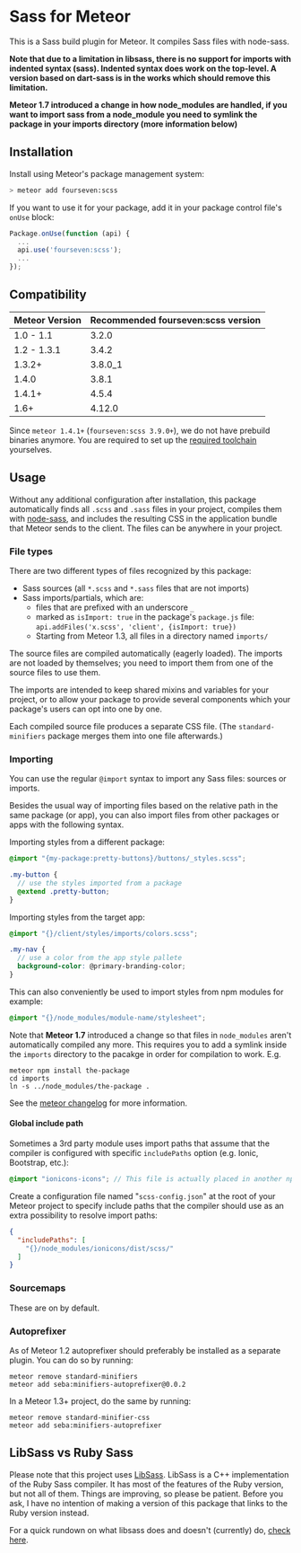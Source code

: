 # Sass for Meteor
This is a Sass build plugin for Meteor. It compiles Sass files with node-sass.

**Note that due to a limitation in libsass, there is no support for imports with indented syntax (sass). Indented syntax does work on the top-level. A version based on dart-sass is in the works which should remove this limitation.**

**Meteor 1.7 introduced a change in how node_modules are handled, if you want to import sass from a node_module you need to symlink the package in your imports directory (more information below)**

## Installation

Install using Meteor's package management system:

```bash
> meteor add fourseven:scss
```

If you want to use it for your package, add it in your package control file's
`onUse` block:

```javascript
Package.onUse(function (api) {
  ...
  api.use('fourseven:scss');
  ...
});
```

## Compatibility
<table>
<thead>
<tr><th>Meteor Version</th><th>Recommended fourseven:scss version</th></tr>
</thead>
<tbody>
<tr><td>1.0 - 1.1</td><td>3.2.0</td></tr>
<tr><td>1.2 - 1.3.1</td><td>3.4.2</td></tr>
<tr><td>1.3.2+</td><td>3.8.0_1</td></tr>
<tr><td>1.4.0</td><td>3.8.1</td></tr>
<tr><td>1.4.1+</td><td>4.5.4</td></tr>
<tr><td>1.6+</td><td>4.12.0</td></tr>
</tbody>
</table>

Since `meteor 1.4.1+` (`fourseven:scss 3.9.0+`), we do not have prebuild binaries anymore. You are required to set up the [required toolchain](https://github.com/nodejs/node-gyp) yourselves.

## Usage
Without any additional configuration after installation, this package automatically finds all `.scss` and `.sass` files in your project, compiles them with [node-sass](https://github.com/sass/node-sass), and includes the resulting CSS in the application bundle that Meteor sends to the client. The files can be anywhere in your project.

### File types

There are two different types of files recognized by this package:

- Sass sources (all `*.scss` and `*.sass` files that are not imports)
- Sass imports/partials, which are:
  * files that are prefixed with an underscore `_`
  * marked as `isImport: true` in the package's `package.js` file:
    `api.addFiles('x.scss', 'client', {isImport: true})`
  * Starting from Meteor 1.3, all files in a directory named `imports/`

The source files are compiled automatically (eagerly loaded). The imports are not loaded by
themselves; you need to import them from one of the source files to use them.

The imports are intended to keep shared mixins and variables for your project,
or to allow your package to provide several components which your package's
users can opt into one by one.

Each compiled source file produces a separate CSS file.  (The
`standard-minifiers` package merges them into one file afterwards.)

### Importing

You can use the regular `@import` syntax to import any Sass files: sources or
imports.

Besides the usual way of importing files based on the relative path in the same
package (or app), you can also import files from other packages or apps with the
following syntax.

Importing styles from a different package:

```scss
@import "{my-package:pretty-buttons}/buttons/_styles.scss";

.my-button {
  // use the styles imported from a package
  @extend .pretty-button;
}
```

Importing styles from the target app:

```scss
@import "{}/client/styles/imports/colors.scss";

.my-nav {
  // use a color from the app style pallete
  background-color: @primary-branding-color;
}
```

This can also conveniently be used to import styles from npm modules for example:
```scss
@import "{}/node_modules/module-name/stylesheet";
```

Note that **Meteor 1.7** introduced a change so that files in `node_modules` aren't automatically compiled any more.
This requires you to add a symlink inside the `imports` directory to the pacakge in order for compilation to work.
E.g.

```
meteor npm install the-package
cd imports
ln -s ../node_modules/the-package .
```

See the [meteor changelog](https://github.com/meteor/meteor/blob/devel/History.md) for more information.

#### Global include path

Sometimes a 3rd party module uses import paths that assume that the compiler is
configured with specific `includePaths` option (e.g. Ionic, Bootstrap, etc.):
```scss
@import "ionicons-icons"; // This file is actually placed in another npm module!
```

Create a configuration file named "`scss-config.json`" at the root of your Meteor
project to specify include paths that the compiler should use as an extra
possibility to resolve import paths:
```json
{
  "includePaths": [
    "{}/node_modules/ionicons/dist/scss/"
  ]
}
```


### Sourcemaps
These are on by default.

### Autoprefixer
As of Meteor 1.2 autoprefixer should preferably be installed as a separate plugin. You can do so by running:

```
meteor remove standard-minifiers
meteor add seba:minifiers-autoprefixer@0.0.2
```

In a Meteor 1.3+ project, do the same by running:
```
meteor remove standard-minifier-css
meteor add seba:minifiers-autoprefixer
```

## LibSass vs Ruby Sass
Please note that this project uses [LibSass](https://github.com/hcatlin/libsass). LibSass is a C++ implementation of the Ruby Sass compiler. It has most of the features of the Ruby version, but not all of them. Things are improving, so please be patient. Before you ask, I have no intention of making a version of this package that links to the Ruby version instead.

For a quick rundown on what libsass does and doesn't (currently) do, [check here](http://sass-compatibility.github.io/).
